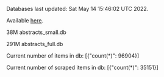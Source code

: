Databases last updated: Sat May 14 15:46:02 UTC 2022. 

Available [here](https://github.com/cbeauhilton/ash-db/releases).


38M	abstracts_small.db

291M	abstracts_full.db

Current number of items in db:
[{"count(*)": 96904}]

Current number of scraped items in db:
[{"count(*)": 35151}]
